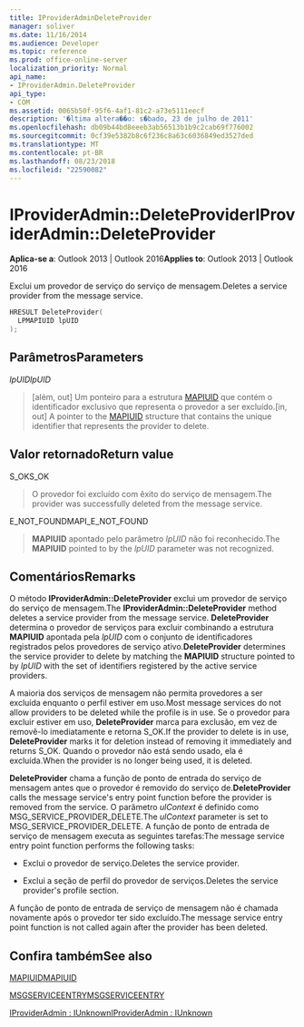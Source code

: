```yaml
---
title: IProviderAdminDeleteProvider
manager: soliver
ms.date: 11/16/2014
ms.audience: Developer
ms.topic: reference
ms.prod: office-online-server
localization_priority: Normal
api_name:
- IProviderAdmin.DeleteProvider
api_type:
- COM
ms.assetid: 0065b50f-95f6-4af1-81c2-a73e5111eecf
description: '�ltima altera��o: s�bado, 23 de julho de 2011'
ms.openlocfilehash: db09b44bd8eeeb3ab56513b1b9c2cab69f776002
ms.sourcegitcommit: 0cf39e5382b8c6f236c8a63c6036849ed3527ded
ms.translationtype: MT
ms.contentlocale: pt-BR
ms.lasthandoff: 08/23/2018
ms.locfileid: "22590082"
---
```

# <a name="iprovideradmindeleteprovider"></a><span data-ttu-id="02b6b-103">IProviderAdmin::DeleteProvider</span><span class="sxs-lookup"><span data-stu-id="02b6b-103">IProviderAdmin::DeleteProvider</span></span>

  
  
<span data-ttu-id="02b6b-104">**Aplica-se a**: Outlook 2013 | Outlook 2016</span><span class="sxs-lookup"><span data-stu-id="02b6b-104">**Applies to**: Outlook 2013 | Outlook 2016</span></span> 
  
<span data-ttu-id="02b6b-105">Exclui um provedor de serviço do serviço de mensagem.</span><span class="sxs-lookup"><span data-stu-id="02b6b-105">Deletes a service provider from the message service.</span></span>
  
```cpp
HRESULT DeleteProvider(
  LPMAPIUID lpUID
);
```

## <a name="parameters"></a><span data-ttu-id="02b6b-106">Parâmetros</span><span class="sxs-lookup"><span data-stu-id="02b6b-106">Parameters</span></span>

 <span data-ttu-id="02b6b-107">_lpUID_</span><span class="sxs-lookup"><span data-stu-id="02b6b-107">_lpUID_</span></span>
  
> <span data-ttu-id="02b6b-108">[além, out] Um ponteiro para a estrutura [MAPIUID](mapiuid.md) que contém o identificador exclusivo que representa o provedor a ser excluído.</span><span class="sxs-lookup"><span data-stu-id="02b6b-108">[in, out] A pointer to the [MAPIUID](mapiuid.md) structure that contains the unique identifier that represents the provider to delete.</span></span> 
    
## <a name="return-value"></a><span data-ttu-id="02b6b-109">Valor retornado</span><span class="sxs-lookup"><span data-stu-id="02b6b-109">Return value</span></span>

<span data-ttu-id="02b6b-110">S_OK</span><span class="sxs-lookup"><span data-stu-id="02b6b-110">S_OK</span></span> 
  
> <span data-ttu-id="02b6b-111">O provedor foi excluído com êxito do serviço de mensagem.</span><span class="sxs-lookup"><span data-stu-id="02b6b-111">The provider was successfully deleted from the message service.</span></span>
    
<span data-ttu-id="02b6b-112">E_NOT_FOUND</span><span class="sxs-lookup"><span data-stu-id="02b6b-112">MAPI_E_NOT_FOUND</span></span> 
  
> <span data-ttu-id="02b6b-113">**MAPIUID** apontado pelo parâmetro _lpUID_ não foi reconhecido.</span><span class="sxs-lookup"><span data-stu-id="02b6b-113">The **MAPIUID** pointed to by the  _lpUID_ parameter was not recognized.</span></span> 
    
## <a name="remarks"></a><span data-ttu-id="02b6b-114">Comentários</span><span class="sxs-lookup"><span data-stu-id="02b6b-114">Remarks</span></span>

<span data-ttu-id="02b6b-115">O método **IProviderAdmin::DeleteProvider** exclui um provedor de serviço do serviço de mensagem.</span><span class="sxs-lookup"><span data-stu-id="02b6b-115">The **IProviderAdmin::DeleteProvider** method deletes a service provider from the message service.</span></span> <span data-ttu-id="02b6b-116">**DeleteProvider** determina o provedor de serviços para excluir combinando a estrutura **MAPIUID** apontada pela _lpUID_ com o conjunto de identificadores registrados pelos provedores de serviço ativo.</span><span class="sxs-lookup"><span data-stu-id="02b6b-116">**DeleteProvider** determines the service provider to delete by matching the **MAPIUID** structure pointed to by  _lpUID_ with the set of identifiers registered by the active service providers.</span></span> 
  
<span data-ttu-id="02b6b-117">A maioria dos serviços de mensagem não permita provedores a ser excluída enquanto o perfil estiver em uso.</span><span class="sxs-lookup"><span data-stu-id="02b6b-117">Most message services do not allow providers to be deleted while the profile is in use.</span></span> <span data-ttu-id="02b6b-118">Se o provedor para excluir estiver em uso, **DeleteProvider** marca para exclusão, em vez de removê-lo imediatamente e retorna S_OK.</span><span class="sxs-lookup"><span data-stu-id="02b6b-118">If the provider to delete is in use, **DeleteProvider** marks it for deletion instead of removing it immediately and returns S_OK.</span></span> <span data-ttu-id="02b6b-119">Quando o provedor não está sendo usado, ela é excluída.</span><span class="sxs-lookup"><span data-stu-id="02b6b-119">When the provider is no longer being used, it is deleted.</span></span> 
  
 <span data-ttu-id="02b6b-120">**DeleteProvider** chama a função de ponto de entrada do serviço de mensagem antes que o provedor é removido do serviço de.</span><span class="sxs-lookup"><span data-stu-id="02b6b-120">**DeleteProvider** calls the message service's entry point function before the provider is removed from the service.</span></span> <span data-ttu-id="02b6b-121">O parâmetro _ulContext_ é definido como MSG_SERVICE_PROVIDER_DELETE.</span><span class="sxs-lookup"><span data-stu-id="02b6b-121">The  _ulContext_ parameter is set to MSG_SERVICE_PROVIDER_DELETE.</span></span> <span data-ttu-id="02b6b-122">A função de ponto de entrada de serviço de mensagem executa as seguintes tarefas:</span><span class="sxs-lookup"><span data-stu-id="02b6b-122">The message service entry point function performs the following tasks:</span></span> 
  
- <span data-ttu-id="02b6b-123">Exclui o provedor de serviço.</span><span class="sxs-lookup"><span data-stu-id="02b6b-123">Deletes the service provider.</span></span>
    
- <span data-ttu-id="02b6b-124">Exclui a seção de perfil do provedor de serviços.</span><span class="sxs-lookup"><span data-stu-id="02b6b-124">Deletes the service provider's profile section.</span></span>
    
<span data-ttu-id="02b6b-125">A função de ponto de entrada de serviço de mensagem não é chamada novamente após o provedor ter sido excluído.</span><span class="sxs-lookup"><span data-stu-id="02b6b-125">The message service entry point function is not called again after the provider has been deleted.</span></span>
  
## <a name="see-also"></a><span data-ttu-id="02b6b-126">Confira também</span><span class="sxs-lookup"><span data-stu-id="02b6b-126">See also</span></span>



[<span data-ttu-id="02b6b-127">MAPIUID</span><span class="sxs-lookup"><span data-stu-id="02b6b-127">MAPIUID</span></span>](mapiuid.md)
  
[<span data-ttu-id="02b6b-128">MSGSERVICEENTRY</span><span class="sxs-lookup"><span data-stu-id="02b6b-128">MSGSERVICEENTRY</span></span>](msgserviceentry.md)
  
[<span data-ttu-id="02b6b-129">IProviderAdmin : IUnknown</span><span class="sxs-lookup"><span data-stu-id="02b6b-129">IProviderAdmin : IUnknown</span></span>](iprovideradminiunknown.md)


